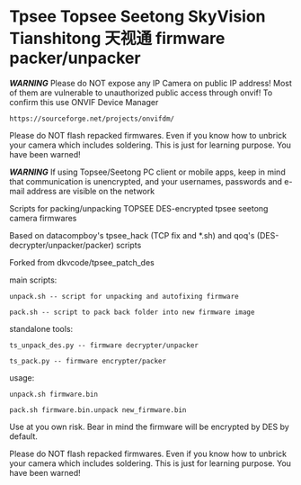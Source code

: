 # Tpsee Topsee Seetong SkyVision Tianshitong 天视通 firmware packer/unpacker

***WARNING***
Please do NOT expose any IP Camera on public IP address! Most of them are vulnerable to unauthorized public access through onvif!
To confirm this use ONVIF Device Manager

	https://sourceforge.net/projects/onvifdm/


Please do NOT flash repacked firmwares. Even if you know how to unbrick your camera which includes soldering. This is just for learning purpose. You have been warned!

***WARNING*** If using Topsee/Seetong PC client or mobile apps, keep in mind that communication is unencrypted, and your usernames, passwords and e-mail address are visible on the network

Scripts for packing/unpacking TOPSEE DES-encrypted tpsee seetong camera firmwares

Based on datacompboy's tpsee_hack (TCP fix and *.sh) and qoq's (DES-decrypter/unpacker/packer) scripts

Forked from dkvcode/tpsee_patch_des

main scripts:

	unpack.sh -- script for unpacking and autofixing firmware
	
	pack.sh -- script to pack back folder into new firmware image

standalone tools:

	ts_unpack_des.py -- firmware decrypter/unpacker
	
	ts_pack.py -- firmware encrypter/packer

usage: 

	unpack.sh firmware.bin
	
	pack.sh firmware.bin.unpack new_firmware.bin
	

Use at you own risk. Bear in mind the firmware will be encrypted by DES by default.

Please do NOT flash repacked firmwares. Even if you know how to unbrick your camera which includes soldering. This is just for learning purpose. You have been warned!
